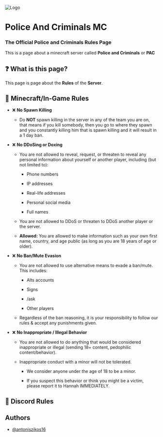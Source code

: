 
![Logo](https://cdn.discordapp.com/attachments/1124443067320119418/1141379891581943898/PAC_Rules_Banner.png)


# Police And Criminals MC
### The Official Police and Criminals Rules Page
This is a page about a minecraft server called **Police and Criminals** or **PAC**




## ❓ What is this page?

This page is page about the **Rules** of the **Server**.
## 📗 Minecraft/In-Game Rules

- ❌ **No Spawn Killing**
    - Do **NOT** spawn killing in the server in any of the team you are on, that means if you kill somebody, then you go to where they spawn and you constantly killing him that is spawn killing and it will result in a 1 day ban.

- ❌ **No DDoSing or Doxing**

    - You are not allowed to reveal, request, or threaten to reveal any personal information about yourself or another player, including (but not limited to):

        - Phone numbers

        - IP addresses

        - Real-life addresses

        - Personal social media

        - Full names

    - You are not allowed to DDoS or threaten to DDoS another player or the server.

    - **Allowed:** You are allowed to make information such as your own first name, country, and age public (as long as you are 18 years of age or older).

- ❌ **No Ban/Mute Evasion**


    - You are not allowed to use alternative means to evade a ban/mute. This includes:

        - Alts accounts 

        - Signs

        - /ask

        - Other players

    - Regardless of the ban reasoning, it is your responsibility to follow our rules & accept any punishments given.

- ❌ **No Inappropriate / Illegal Behavior**

    - You are not allowed to do anything that would be considered inappropriate or illegal (sending 18+ content, pedophilic content/behavior).

    - Inappropriate conduct with a minor will not be tolerated.

        - We consider anyone under the age of 18 to be a minor.

        - If you suspect this behavior or think you might be a victim, please report it to Hannah IMMEDIATELY.
## 📘 Discord Rules
## Authors

- [@antoniszikos16](https://github.com/antoniszikos16)

